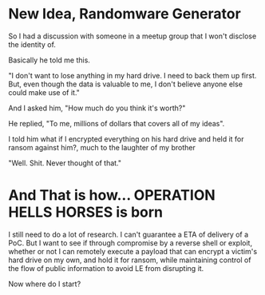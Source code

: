 # New Idea, Randomware Generator
So I had a discussion with someone in a meetup group that I won't disclose the identity of.

Basically he told me this.

"I don't want to lose anything in my hard drive. I need to back them up first. But, even though the data is valuable to me, I don't believe anyone else could make use of it."

And I asked him, "How much do you think it's worth?"

He replied, "To me, millions of dollars that covers all of my ideas".

I told him what if I encrypted everything on his hard drive and held it for ransom against him?, much to the laughter of my brother

"Well. Shit. Never thought of that."

# And That is how... OPERATION HELLS HORSES is born

I still need to do a lot of research. I can't guarantee a ETA of delivery of a PoC. But I want to see if through compromise by a reverse shell or exploit, whether or not I can remotely execute a payload that can encrypt a victim's hard drive on my own, and hold it for ransom, while maintaining control of the flow of public information to avoid LE from disrupting it.

Now where do I start?
